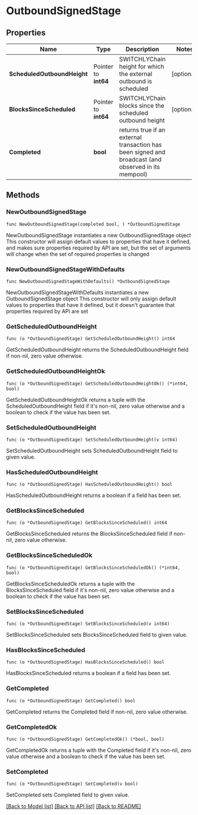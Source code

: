 # OutboundSignedStage

## Properties

Name | Type | Description | Notes
------------ | ------------- | ------------- | -------------
**ScheduledOutboundHeight** | Pointer to **int64** | SWITCHLYChain height for which the external outbound is scheduled | [optional] 
**BlocksSinceScheduled** | Pointer to **int64** | SWITCHLYChain blocks since the scheduled outbound height | [optional] 
**Completed** | **bool** | returns true if an external transaction has been signed and broadcast (and observed in its mempool) | 

## Methods

### NewOutboundSignedStage

`func NewOutboundSignedStage(completed bool, ) *OutboundSignedStage`

NewOutboundSignedStage instantiates a new OutboundSignedStage object
This constructor will assign default values to properties that have it defined,
and makes sure properties required by API are set, but the set of arguments
will change when the set of required properties is changed

### NewOutboundSignedStageWithDefaults

`func NewOutboundSignedStageWithDefaults() *OutboundSignedStage`

NewOutboundSignedStageWithDefaults instantiates a new OutboundSignedStage object
This constructor will only assign default values to properties that have it defined,
but it doesn't guarantee that properties required by API are set

### GetScheduledOutboundHeight

`func (o *OutboundSignedStage) GetScheduledOutboundHeight() int64`

GetScheduledOutboundHeight returns the ScheduledOutboundHeight field if non-nil, zero value otherwise.

### GetScheduledOutboundHeightOk

`func (o *OutboundSignedStage) GetScheduledOutboundHeightOk() (*int64, bool)`

GetScheduledOutboundHeightOk returns a tuple with the ScheduledOutboundHeight field if it's non-nil, zero value otherwise
and a boolean to check if the value has been set.

### SetScheduledOutboundHeight

`func (o *OutboundSignedStage) SetScheduledOutboundHeight(v int64)`

SetScheduledOutboundHeight sets ScheduledOutboundHeight field to given value.

### HasScheduledOutboundHeight

`func (o *OutboundSignedStage) HasScheduledOutboundHeight() bool`

HasScheduledOutboundHeight returns a boolean if a field has been set.

### GetBlocksSinceScheduled

`func (o *OutboundSignedStage) GetBlocksSinceScheduled() int64`

GetBlocksSinceScheduled returns the BlocksSinceScheduled field if non-nil, zero value otherwise.

### GetBlocksSinceScheduledOk

`func (o *OutboundSignedStage) GetBlocksSinceScheduledOk() (*int64, bool)`

GetBlocksSinceScheduledOk returns a tuple with the BlocksSinceScheduled field if it's non-nil, zero value otherwise
and a boolean to check if the value has been set.

### SetBlocksSinceScheduled

`func (o *OutboundSignedStage) SetBlocksSinceScheduled(v int64)`

SetBlocksSinceScheduled sets BlocksSinceScheduled field to given value.

### HasBlocksSinceScheduled

`func (o *OutboundSignedStage) HasBlocksSinceScheduled() bool`

HasBlocksSinceScheduled returns a boolean if a field has been set.

### GetCompleted

`func (o *OutboundSignedStage) GetCompleted() bool`

GetCompleted returns the Completed field if non-nil, zero value otherwise.

### GetCompletedOk

`func (o *OutboundSignedStage) GetCompletedOk() (*bool, bool)`

GetCompletedOk returns a tuple with the Completed field if it's non-nil, zero value otherwise
and a boolean to check if the value has been set.

### SetCompleted

`func (o *OutboundSignedStage) SetCompleted(v bool)`

SetCompleted sets Completed field to given value.



[[Back to Model list]](../README.md#documentation-for-models) [[Back to API list]](../README.md#documentation-for-api-endpoints) [[Back to README]](../README.md)


